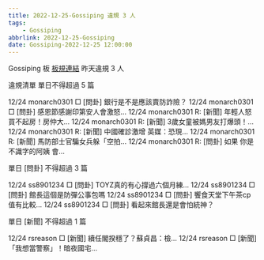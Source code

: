 ```yaml
---
title: 2022-12-25-Gossiping 違規 3 人
tags:
    - Gossiping
abbrlink: 2022-12-25-Gossiping
date: Gossiping-2022-12-25 12:00:00
---
```

Gossiping 板 [板規連結](https://www.ptt.cc/bbs/Gossiping/M.1637425085.A.07D.html)
昨天違規 3 人
<!-- more -->

違規清單
單日不得超過 5 篇

12/24 monarch0301 □ [問卦] 銀行是不是應該賣防詐險？
12/24 monarch0301 □ [問卦] 感恩節感謝印第安人會激怒…
12/24 monarch0301 R: [新聞] 年輕人怒買不起房！房仲大…
12/24 monarch0301 R: [新聞] 3歲女童被媽男友打爆頭！…
12/24 monarch0301 R: [新聞] 中國確診激增 英媒：恐現…
12/24 monarch0301 R: [新聞] 馬防部士官騙女兵躲「空拍…
12/24 monarch0301 R: [問卦] 如果 你是不識字的阿姨 會…

單日 [問卦] 不得超過 3 篇

12/24 ss8901234 □ [問卦] TOYZ真的有心撐過六個月練…
12/24 ss8901234 □ [問卦] 館長這個是防彈公事包嗎
12/24 ss8901234 □ [問卦] 饗食天堂下午茶cp值有比較…
12/24 ss8901234 □ [問卦] 看起來館長還是會怕統神？

單日 [新聞] 不得超過 1 篇

12/24 rsreason □ [新聞] 續任閣揆穩了？蘇貞昌：檢…
12/24 rsreason □ [新聞] 「我想當警察」！暗夜國宅…
